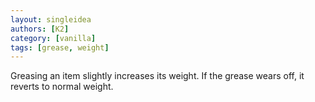 ```yaml
---
layout: singleidea
authors: [K2]
category: [vanilla]
tags: [grease, weight]
---
```

Greasing an item slightly increases its weight. If the grease wears off, it
reverts to normal weight.
